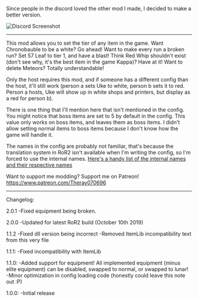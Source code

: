 Since people in the discord loved the other mod I made, I decided to make a better version.

![Discord Screenshot](https://i.imgur.com/RDzDmEp.png)

___
This mod allows you to set the tier of any item in the game. Want Chronobauble to be a white? Go ahead! Want to make every run a broken run? Set 57 Leaf to tier 1, and have a blast! Think Red Whip shouldn't exist (don't see why, it's the best item in the game Kappa)? Have at it! Want to delete Meteors? Totally understandable!

Only the host requires this mod, and if someone has a different config than the host, it'll still work (person a sets Uke to white, person b sets it to red. Person a hosts, Uke will show up in white shops and printers, but display as a red for person b).

There is one thing that I'll mention here that isn't mentioned in the config. You might notice that boss items are set to 5 by default in the config. This value only works on boss items, and leaves them as boss items. I didn't allow setting normal items to boss items because I don't know how the game will handle it.

The names in the config are probably not familiar, that's because the translation system in RoR2 isn't available when I'm writing the config, so I'm forced to use the internal names. [Here's a handy list of the internal names and their respective names](https://github.com/risk-of-thunder/R2Wiki/wiki/Item-&-Equipment-IDs-and-Names)


Want to support me modding? Support me on Patreon! https://www.patreon.com/Theray070696

___
Changelog:

2.0.1
-Fixed equipment being broken.

2.0.0
-Updated for latest RoR2 build (October 10th 2019)

1.1.2
-Fixed dll version being incorrect
-Removed ItemLib incompatibility text from this very file

1.1.1:
-Fixed incompatibility with ItemLib

1.1.0:
-Added support for equipment! All implemented equipment (minus elite equipment) can be disabled, swapped to normal, or swapped to lunar!
-Minor optimization in config loading code (honestly could leave this note out :P)

1.0.0:
-Initial release